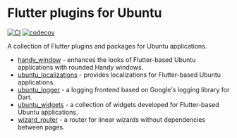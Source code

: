 # Flutter plugins for Ubuntu

[![CI](https://github.com/canonical/ubuntu-flutter-plugins/workflows/CI/badge.svg)](https://github.com/canonical/ubuntu-flutter-plugins/actions)
[![codecov](https://codecov.io/gh/canonical/ubuntu-flutter-plugins/branch/main/graph/badge.svg)](https://codecov.io/gh/canonical/ubuntu-flutter-plugins)

A collection of Flutter plugins and packages for Ubuntu applications.

- [handy_window](https://github.com/canonical/ubuntu-flutter-plugins/tree/main/packages/handy_window) - enhances the looks of Flutter-based Ubuntu applications with rounded Handy windows.
- [ubuntu_localizations](https://github.com/canonical/ubuntu-flutter-plugins/tree/main/packages/ubuntu_localizations) - provides localizations for Flutter-based Ubuntu applications.
- [ubuntu_logger](https://github.com/canonical/ubuntu-flutter-plugins/tree/main/packages/ubuntu_logger) - a logging frontend based on Google's logging library for Dart.
- [ubuntu_widgets](https://github.com/canonical/ubuntu-flutter-plugins/tree/main/packages/ubuntu_widgets) - a collection of widgets developed for Flutter-based Ubuntu applications.
- [wizard_router](https://github.com/canonical/ubuntu-flutter-plugins/tree/main/packages/wizard_router) - a router for linear wizards without dependencies between pages.
